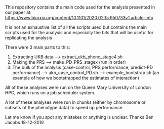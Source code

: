 This repository contains the main code used for the analysis presented in our paper at: https://www.biorxiv.org/content/10.1101/2020.02.15.950733v1.article-info

It is not an exhaustive list of all the scripts used but contains the main scripts used for the analysis
and especially the bits that will be useful for replicating the analysis

There were 3 main parts to this:
1) Extracting UKB data
--> extract_ukb_pheno_stage4.sh
2) Making the PRS
--> make_PD_PRS_stagex (run in order)
3) The bulk of the analysis (case-control, PRS performance, predict-PD performance)
--> ukb_case_control_PD.sh
--> example_bootstrap.sh (an example of how we bootstrapped the estimates of interaction)

All of these analyses were run on the Queen Mary University of London HPC, which runs on a job scheduler system.

A lot of these analyses were run in chunks (either by chromosome or subsets of the phenotype data) to speed up performance.

Let me know if you spot any mistakes or anything is unclear.
Thanks
Ben Jacobs
18-12-2019
